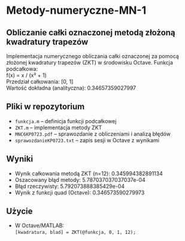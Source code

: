 # Metody-numeryczne-MN-1
## Obliczanie całki oznaczonej metodą złożoną kwadratury trapezów


Implementacja numerycznego obliczania całki oznaczonej za pomocą złożonej kwadratury trapezów (ZKT) w środowisku Octave.
Funkcja podcałkowa:\
f(x) = x / (x² + 1)\
Przedział całkowania: [0, 1]\
Wartość dokładna (analityczna): 0.34657359027997

## Pliki w repozytorium
- `funkcja.m` – definicja funkcji podcałkowej
- `ZKT.m` – implementacja metody ZKT
- `MNC6KP0723.pdf` – sprawozdanie z obliczeniami i analizą błędów
- `sprawozdanieKP0723.txt` – zapis sesji w Octave z wynikami

## Wyniki
- Wynik całkowania metodą ZKT (n=12): 0.345994382891134
- Oszacowany błąd metody: 5.787037037037037e-04
- Błąd rzeczywisty: 5.792073888385429e-04
- Wynik z funkcji quad (Octave): 0.346573590279973

## Użycie
- W Octave/MATLAB:\
`[kwadratura, blad] = ZKT(@funkcja, 0, 1, 12);`
